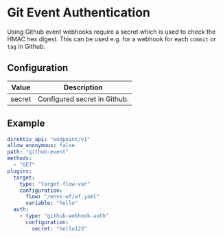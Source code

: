 # Git Event Authentication

Using Github event webhooks require a secret which is used to check the HMAC hex digest. This can be used e.g. for a webhook for each `commit` or `tag` in Github.

## Configuration
| Value | Description |
| ----- | ----------- |
| secret | Configured secret in Github. |

## Example

```yaml title="Github Webhook Authentication"
direktiv_api: "endpoint/v1"
allow_anonymous: false
path: "github-event"
methods:
  - "GET"
plugins:
  target:
    type: "target-flow-var"
    configuration:
      flow: "/envs-wf/wf.yaml"
      variable: "hello"
  auth:
    - type: "github-webhook-auth"
      configuration:
        secret: "hello123"
```
